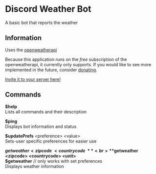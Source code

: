 # Discord Weather Bot

A basic bot that reports the weather

## Information

Uses the [openweatherapi](https://openweathermap.org/)

Because this application runs on the *free* subscription of the openweatherapi, it currently only supports. If you would like to see more implemented in the future, consider [donating](https://www.paypal.com/donate/?hosted_button_id=PL5XBNMDZXNPW).

[Invite it to your server here!](https://discord.com/api/oauth2/authorize?client_id=863074810980073472&permissions=68608&scope=bot)

## Commands

**$help**<br>
Lists all commands and their description

**$ping**<br>
Displays bot information and status

**$updatePrefs** <preference\> <value\><br>
Sets-user specific preferences for easier use

**$getweather <zipcode\> <countrycode\>**<br>
**$getweather <zipcode\> <countrycode\> <unit\>**<br>
**$getweather** // only works with set preferences<br>
Displays weather information
